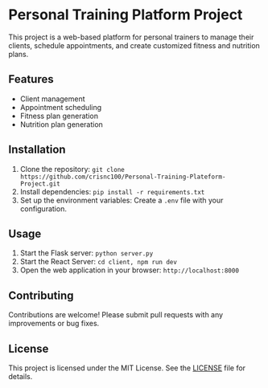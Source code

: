 # Personal Training Platform Project

This project is a web-based platform for personal trainers to manage their clients, schedule appointments, and create customized fitness and nutrition plans.

## Features
- Client management
- Appointment scheduling
- Fitness plan generation
- Nutrition plan generation

## Installation
1. Clone the repository: `git clone https://github.com/crisnc100/Personal-Training-Plateform-Project.git`
2. Install dependencies: `pip install -r requirements.txt`
3. Set up the environment variables: Create a `.env` file with your configuration.

## Usage
1. Start the Flask server: `python server.py`
2. Start the React Server: `cd client, npm run dev`
3. Open the web application in your browser: `http://localhost:8000`

## Contributing
Contributions are welcome! Please submit pull requests with any improvements or bug fixes.

## License
This project is licensed under the MIT License. See the [LICENSE](LICENSE) file for details.
